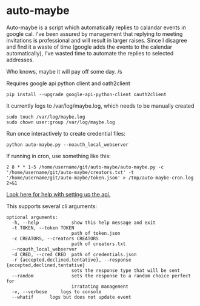 # auto-maybe
Auto-maybe is a script which automatically replies to calandar events in google cal. I've been assured by management that replying to meeting invitations is professional and will result in larger raises. Since I disagree and find it a waste of time (google adds the events to the calendar automatically), I've wasted time to automate the replies to selected addresses. 

Who knows, maybe it will pay off some day. /s

Requires google api python client and oath2client
```
pip install --upgrade google-api-python-client oauth2client
```

It currently logs to /var/log/maybe.log, which needs to be manually created
```
sudo touch /var/log/maybe.log
sudo chown user:group /var/log/maybe.log
```

Run once interactively to create credential files:
```
python auto-maybe.py --noauth_local_webserver
```
If running in cron, use something like this:
```
2 8 * * 1-5 /home/username/git/auto-maybe/auto-maybe.py -c '/home/username/git/auto-maybe/creators.txt' -t '/home/username/git/auto-maybe/token.json' > /tmp/auto-maybe-cron.log 2>&1
```

[Look here for help with setting up the api.](https://developers.google.com/calendar/quickstart/python)

This supports several cli arguments:

```
optional arguments:
  -h, --help            show this help message and exit
  -t TOKEN, --token TOKEN
                        path of token.json
  -c CREATORS, --creators CREATORS
                        path of creators.txt
  --noauth_local_webserver
  -d CRED, --cred CRED  path of credentials.json
  -r {accepted,declined,tentative}, --response {accepted,declined,tentative}
                        sets the response type that will be sent
  --random              sets the response to a random choice perfect for
                        irratating management
  -v, --verbose		logs to console
  --whatif 		logs but does not update event
```
